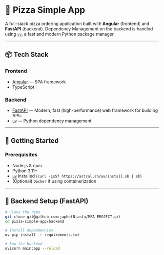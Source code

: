 # 🍕 Pizza Simple App

A full-stack pizza ordering application built with **Angular** (frontend) and **FastAPI** (backend). Dependency Management on the backend is handled using [`uv`](https://github.com/astral-sh/uv), a fast and modern Python package manager.

---

## 📦 Tech Stack

### Frontend
- [Angular](https://angular.io/) — SPA framework
- TypeScript

### Backend
- [FastAPI](https://fastapi.tiangolo.com/) — Modern, fast (high-performance) web framework for building APIs
- [`uv`](https://github.com/astral-sh/uv) — Python dependency management

---

## 🚀 Getting Started

### Prerequisites

- Node.js & npm
- Python 3.11+
- [`uv`](https://github.com/astral-sh/uv) installed (`curl -LsSf https://astral.sh/uv/install.sh | sh`)
- (Optional) `Docker` if using containerization

---

## 🔧 Backend Setup (FastAPI)

```bash
# Clone the repo
git clone git@github.com:japhetNtantu/MEA-PROJECT.git
cd pizza-simple-app/backend

# Install dependencies
uv pip install -r requirements.txt

# Run the backend
uvicorn main:app --reload
